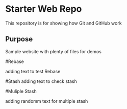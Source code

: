 # Starter Web Repo

This repository is for showing how Git and GitHub work

## Purpose

Sample website with plenty of files for demos

#Rebase

adding text to test Rebase

#Stash
adding text to check stash

#Muliple Stash

adding randomm text for multiple stash
